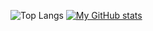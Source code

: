 <!---
runes121/runes121 is a ✨ special ✨ repository because its `README.md` (this file) appears on your GitHub profile.
You can click the Preview link to take a look at your changes.
--->

![Top Langs](https://github-readme-stats.vercel.app/api/top-langs/?username=runes121&size_weight=0.5&count_weight=0.5)
[![My GitHub stats](https://github-readme-stats.vercel.app/api?username=runes121)](https://github.com/anuraghazra/github-readme-stats)
